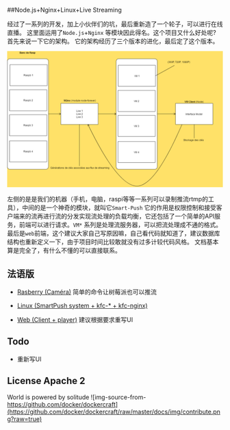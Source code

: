 ##Node.js+Nginx+Linux+Live Streaming


经过了一系列的开发，加上小伙伴们的坑，最后重新造了一个轮子，可以进行在线直播。
这里面运用了`Node.js`+`Nginx` 等模块因此得名。这个项目又什么好处呢? 首先来说一下它的架构。 它的架构经历了三个版本的进化，最后定了这个版本。

![](./img/1.png)

左侧的是是我们的机器（手机，电脑，raspi等等一系列可以录制推流rtmp的工具），中间的是一个神奇的模块，就叫它`Smart-Push` 它的作用是权限控制和接受客户端来的流再进行流的分发实现流处理的负载均衡，它还包括了一个简单的API服务，前端可以进行请求。`VM*` 系列是处理流服务器，可以把流处理成不通的格式。 最后是`web`前端，这个建议大家自己写原因嘛，自己看代码就知道了，建议数据库结构也重新定义一下，由于项目时间比较敢就没有过多计较代码风格。
文档基本算是完全了，有什么不懂的可以直接联系。

## 法语版

- [Rasberry (Caméra)](https://github.com/qfdk/projetESIR/tree/master/Raspberry
) 简单的命令让树莓派也可以推流

- [Linux (SmartPush system + kfc-* + kfc-nginx)](https://github.com/qfdk/projetESIR/tree/master/Linux)
 
- [Web (Client + player)](https://github.com/qfdk/projetESIR/tree/master/Web) 建议根据要求重写UI

## Todo
- 重新写UI


## License Apache 2
World is powered by solitude
![img-source-from-https://github.com/docker/dockercraft](https://github.com/docker/dockercraft/raw/master/docs/img/contribute.png?raw=true)
